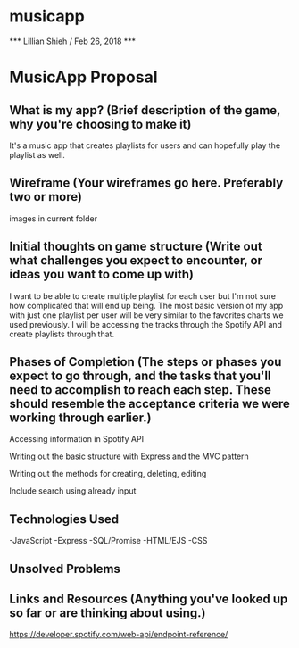 # musicapp

*** Lillian Shieh / Feb 26, 2018 ***  

# MusicApp Proposal  
## What is my app?  (Brief description of the game, why you're choosing to make it)  
  It's a music app that creates playlists for users and can hopefully play the playlist as well.
  
## Wireframe  (Your wireframes go here. Preferably two or more) 
images in current folder

## Initial thoughts on game structure  (Write out what challenges you expect to encounter, or ideas you want to come up with)
  I want to be able to create multiple playlist for each user but I'm not sure how complicated that will end up being.  The most basic version of my app with just one playlist per user will be very similar to the favorites charts we used previously.  I will be accessing the tracks through the Spotify API and create playlists through that. 

## Phases of Completion  (The steps or phases you expect to go through, and the tasks that you'll need to accomplish to reach each step. These should resemble the acceptance criteria we were working through earlier.)  
Accessing information in Spotify API

Writing out the basic structure with Express and the MVC pattern

Writing out the methods for creating, deleting, editing

Include search using already input

## Technologies Used
-JavaScript
-Express
-SQL/Promise
-HTML/EJS
-CSS

## Unsolved Problems

## Links and Resources  (Anything you've looked up so far or are thinking about using.)
https://developer.spotify.com/web-api/endpoint-reference/
